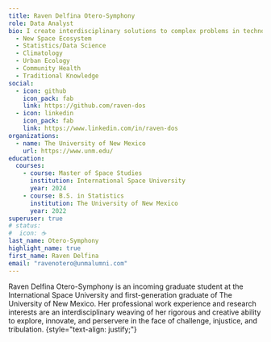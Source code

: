 ```yaml
---
title: Raven Delfina Otero-Symphony
role: Data Analyst
bio: I create interdisciplinary solutions to complex problems in technology, health, and law. Currently exploring applications of the space industry for cultural inclusion, economic empowerment, and climate conservation. My research interests include:
  - New Space Ecosystem
  - Statistics/Data Science
  - Climatology
  - Urban Ecology
  - Community Health
  - Traditional Knowledge
social:
  - icon: github
    icon_pack: fab
    link: https://github.com/raven-dos
  - icon: linkedin
    icon_pack: fab
    link: https://www.linkedin.com/in/raven-dos
organizations:
  - name: The University of New Mexico
    url: https://www.unm.edu/
education:
  courses:
    - course: Master of Space Studies
      institution: International Space University
      year: 2024
    - course: B.S. in Statistics
      institution: The University of New Mexico
      year: 2022
superuser: true
# status:
#  icon: ☕️
last_name: Otero-Symphony
highlight_name: true
first_name: Raven Delfina
email: "ravenotero@unmalumni.com"
---
```

Raven Delfina Otero-Symphony is an incoming graduate student at the International Space University and first-generation graduate of The University of New Mexico. Her professional work experience and research interests are an interdisciplinary weaving of her rigorous and creative ability to explore, innovate, and perservere in the face of challenge, injustice, and tribulation.
{style="text-align: justify;"}

